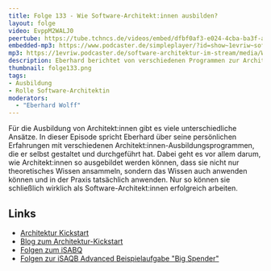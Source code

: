 ```yaml
---
title: Folge 133 - Wie Software-Architekt:innen ausbilden?
layout: folge
video: EvppM2WALJ0
peertube: https://tube.tchncs.de/videos/embed/dfbf0af3-e024-4cba-ba3f-a14a8eec1ec0
embedded-mp3: https://www.podcaster.de/simpleplayer/?id=show~1evriw~software-architektur-im-stream~pod-a7dc4eaad58a814cc1d85b42cb&v=1662725423
mp3: https://1evriw.podcaster.de/software-architektur-im-stream/media/Wie_Software-Architektinnen_ausbilden.mp3
description: Eberhard berichtet von verschiedenen Programmen zur Architekt:innen-Ausbildung
thumbnail: folge133.png
tags:
- Ausbildung
- Rolle Software-Architektin
moderators:
  - "Eberhard Wolff"
---
```


Für die Ausbildung von Architekt:innen gibt es viele unterschiedliche
Ansätze. In dieser Episode spricht Eberhard über seine persönlichen
Erfahrungen mit verschiedenen Architekt:innen-Ausbildungsprogrammen,
die er selbst gestaltet und durchgeführt hat. Dabei geht es vor allem
darum, wie Architekt:innen so ausgebildet werden können, dass sie
nicht nur theoretisches Wissen ansammeln, sondern das Wissen auch
anwenden können und in der Praxis tatsächlich anwenden. Nur so können
sie schließlich wirklich als Software-Architekt:innen erfolgreich
arbeiten.

## Links

* [Architektur Kickstart](https://www.socreatory.com/de/trainings/arch-kickstart)
* [Blog zum Architektur-Kickstart](https://www.innoq.com/de/blog/software-architektur-kickstart/
)
* [Folgen zum iSABQ](https://software-architektur.tv/tags.html#iSAQB)
* [Folgen zur iSAQB Advanced Beispielaufgabe "Big Spender"](https://software-architektur.tv/tags.html#iSAQB%20Advanced%20Beispielaufgabe)
